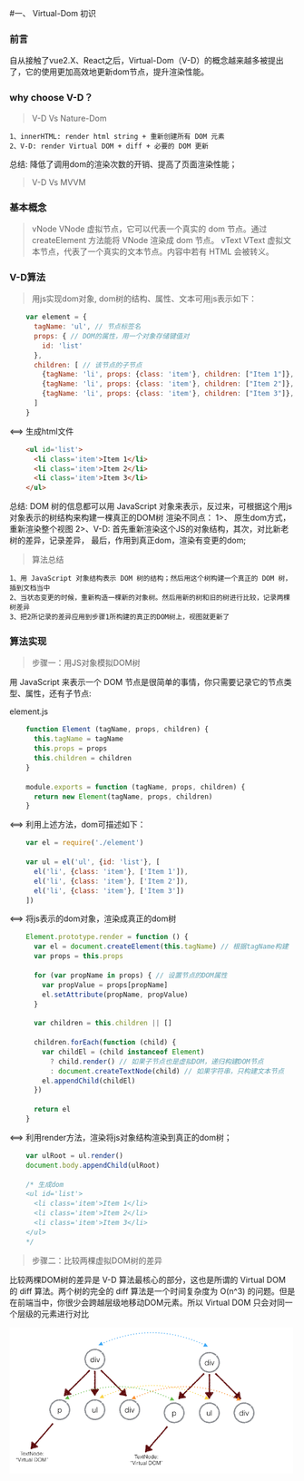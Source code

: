 
#一、 Virtual-Dom 初识

### 前言

自从接触了vue2.X、React之后，Virtual-Dom（V-D）的概念越来越多被提出了，它的使用更加高效地更新dom节点，提升渲染性能。

### why choose V-D？ 

> V-D Vs Nature-Dom

    1、innerHTML: render html string + 重新创建所有 DOM 元素
    2、V-D: render Virtual DOM + diff + 必要的 DOM 更新

总结: 降低了调用dom的渲染次数的开销、提高了页面渲染性能；
> V-D Vs MVVM

### 基本概念

> vNode 
    VNode 虚拟节点，它可以代表一个真实的 dom 节点。通过 createElement 方法能将 VNode 渲染成 dom 节点。
> vText
    VText 虚拟文本节点，代表了一个真实的文本节点。内容中若有 HTML 会被转义。

### V-D算法
> 用js实现dom对象, dom树的结构、属性、文本可用js表示如下：

```javascript
    var element = {
      tagName: 'ul', // 节点标签名
      props: { // DOM的属性，用一个对象存储键值对
        id: 'list'
      },
      children: [ // 该节点的子节点
        {tagName: 'li', props: {class: 'item'}, children: ["Item 1"]},
        {tagName: 'li', props: {class: 'item'}, children: ["Item 2"]},
        {tagName: 'li', props: {class: 'item'}, children: ["Item 3"]},
      ]
    }
```

<==> 生成html文件
```html
    <ul id='list'>
      <li class='item'>Item 1</li>
      <li class='item'>Item 2</li>
      <li class='item'>Item 3</li>
    </ul>
```

总结: DOM 树的信息都可以用 JavaScript 对象来表示，反过来，可根据这个用js对象表示的树结构来构建一棵真正的DOM树
渲染不同点： 1>、 原生dom方式，重新渲染整个视图
           2>、V-D: 首先重新渲染这个JS的对象结构，其次，对比新老树的差异，记录差异， 最后，作用到真正dom，渲染有变更的dom;
> 算法总结

    1、用 JavaScript 对象结构表示 DOM 树的结构；然后用这个树构建一个真正的 DOM 树，插到文档当中
    2、当状态变更的时候，重新构造一棵新的对象树。然后用新的树和旧的树进行比较，记录两棵树差异
    3、把2所记录的差异应用到步骤1所构建的真正的DOM树上，视图就更新了

### 算法实现

> 步骤一：用JS对象模拟DOM树

用 JavaScript 来表示一个 DOM 节点是很简单的事情，你只需要记录它的节点类型、属性，还有子节点:

element.js
```javascript
    function Element (tagName, props, children) {
      this.tagName = tagName
      this.props = props
      this.children = children
    }

    module.exports = function (tagName, props, children) {
      return new Element(tagName, props, children)
    }
```
<==> 利用上述方法，dom可描述如下：
```javascript
    var el = require('./element')

    var ul = el('ul', {id: 'list'}, [
      el('li', {class: 'item'}, ['Item 1']),
      el('li', {class: 'item'}, ['Item 2']),
      el('li', {class: 'item'}, ['Item 3'])
    ])
```
<==> 将js表示的dom对象，渲染成真正的dom树
```javascript
    Element.prototype.render = function () {
      var el = document.createElement(this.tagName) // 根据tagName构建
      var props = this.props

      for (var propName in props) { // 设置节点的DOM属性
        var propValue = props[propName]
        el.setAttribute(propName, propValue)
      }

      var children = this.children || []

      children.forEach(function (child) {
        var childEl = (child instanceof Element)
          ? child.render() // 如果子节点也是虚拟DOM，递归构建DOM节点
          : document.createTextNode(child) // 如果字符串，只构建文本节点
        el.appendChild(childEl)
      })

      return el
    }
```

<==> 利用render方法，渲染将js对象结构渲染到真正的dom树；
```javascript
    var ulRoot = ul.render()
    document.body.appendChild(ulRoot)

    /* 生成dom
    <ul id='list'>
      <li class='item'>Item 1</li>
      <li class='item'>Item 2</li>
      <li class='item'>Item 3</li>
    </ul>
    */
```

> 步骤二：比较两棵虚拟DOM树的差异

比较两棵DOM树的差异是 V-D 算法最核心的部分，这也是所谓的 Virtual DOM 的 diff 算法。两个树的完全的 diff 算法是一个时间复杂度为 O(n^3) 的问题。但是在前端当中，你很少会跨越层级地移动DOM元素。所以 Virtual DOM 只会对同一个层级的元素进行对比

<div>
    <img src="./diff.png" alt="" width="500">
</div>